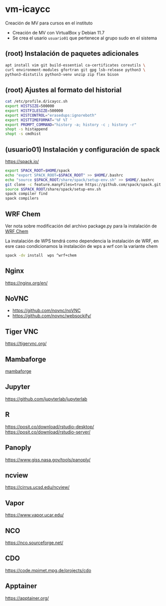 # vm-icaycc
Creación de MV para cursos en el instituto

* Creación de MV con VirtualBox y  Debian 11.7
* Se crea el usario `usuario01` que pertenece al grupo sudo en el sistema

## (root) Instalación de paquetes adicionales
~~~bash
apt install vim git build-essential ca-certificates coreutils \
curl environment-modules gfortran git gpg lsb-release python3 \
python3-distutils python3-venv unzip zip flex bison
~~~

## (root) Ajustes al formato del historial
~~~bash
cat /etc/profile.d/icaycc.sh 
export HISTSIZE=500000
export HISTFILESIZE=500000
export HISTCONTROL="erasedups:ignoreboth"
export HISTTIMEFORMAT='%F %T '
export PROMPT_COMMAND="history -a; history -c ; history -r" 
shopt -s histappend
shopt -s cmdhist
~~~

## (usuario01) Instalación y configuración de spack

https://spack.io/
~~~bash
export SPACK_ROOT=$HOME/spack
echo "export SPACK_ROOT=$SPACK_ROOT" >> $HOME/.bashrc
echo "source $SPACK_ROOT/share/spack/setup-env.sh" >> $HOME/.bashrc
git clone -c feature.manyFiles=true https://github.com/spack/spack.git
source $SPACK_ROOT/share/spack/setup-env.sh
spack compiler find 
spack compilers
~~~
## WRF Chem
Ver nota sobre modificación del archivo package.py para la instalación de [WRF Chem](spack-wrfchem.md)

La instalación de WPS tendrá como dependencia la instalación de WRF, en esre caso condicionamos la instalación de wps a wrf con la variante chem
~~~bash
spack -dv install  wps ^wrf+chem
~~~
## Nginx
https://nginx.org/en/

## NoVNC
* https://github.com/novnc/noVNC
* https://github.com/novnc/websockify/

## Tiger VNC
https://tigervnc.org/

## Mambaforge
[mambaforge](mambaforge.md)

## Jupyter
https://github.com/jupyterlab/jupyterlab

## R 
https://posit.co/download/rstudio-desktop/
https://posit.co/download/rstudio-server/

## Panoply 
https://www.giss.nasa.gov/tools/panoply/

## ncview
https://cirrus.ucsd.edu/ncview/

## Vapor
https://www.vapor.ucar.edu/

## NCO 
https://nco.sourceforge.net/


## CDO 
https://code.mpimet.mpg.de/projects/cdo


## Apptainer
https://apptainer.org/




